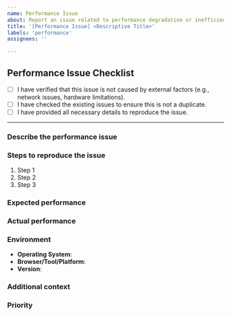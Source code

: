```yaml
---
name: Performance Issue
about: Report an issue related to performance degradation or inefficiencies
title: '[Performance Issue] <Descriptive Title>'
labels: 'performance'
assignees: ''

---
```


## Performance Issue Checklist
- [ ] I have verified that this issue is not caused by external factors (e.g., network issues, hardware limitations).
- [ ] I have checked the existing issues to ensure this is not a duplicate.
- [ ] I have provided all necessary details to reproduce the issue.

---

### **Describe the performance issue**
<!-- Provide a clear and concise description of the performance issue. Include details such as slow response times, high resource usage, etc. -->

### **Steps to reproduce the issue**
<!-- Provide a step-by-step guide to reproduce the performance issue. -->
1. Step 1
2. Step 2
3. Step 3

### **Expected performance**
<!-- Describe the expected performance or behavior. -->

### **Actual performance**
<!-- Describe the actual performance or behavior. Include metrics, logs, or screenshots if applicable. -->

### **Environment**
<!-- Provide details about the environment where the issue occurred. -->
- **Operating System**: 
- **Browser/Tool/Platform**: 
- **Version**: 

### **Additional context**
<!-- Add any other relevant information, logs, screenshots, or examples to support your report. -->

### **Priority**
<!-- How important is this issue? Choose one: Low, Medium, High -->
